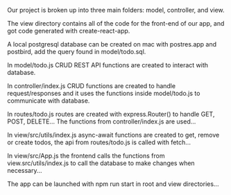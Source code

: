 Our project is broken up into three main folders: model, controller, and view.

The view directory contains all of the code for the front-end of our app, and got code generated with create-react-app.

A local postgresql database can be created on mac with postres.app and postbird, add the query found in model/todo.sql.

In model/todo.js CRUD REST API functions are created to interact with database.

In controller/index.js CRUD functions are created to handle request/responses and it uses the functions inside model/todo.js to communicate with database.

In routes/todo.js routes are created with express.Router() to handle GET, POST, DELETE... The functions from controller/index.js are used...

In view/src/utils/index.js async-await functions are created to get, remove or create todos, the api from routes/todo.js is called with fetch...

In view/src/App.js the frontend calls the functions from view.src/utils/index.js to call the database to make changes when necessary...

The app can be launched with npm run start in root and view directories...
